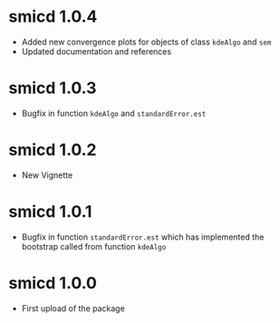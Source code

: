 # smicd 1.0.4

* Added new convergence plots for objects of class `kdeAlgo` and `sem`
* Updated documentation and references

# smicd 1.0.3

* Bugfix in function `kdeAlgo` and `standardError.est`

# smicd 1.0.2

* New Vignette

# smicd 1.0.1
  
* Bugfix in function `standardError.est` which has implemented the bootstrap called from function `kdeAlgo`

# smicd 1.0.0
  
* First upload of the package


